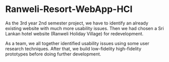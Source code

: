 # Ranweli-Resort-WebApp-HCI

As the 3rd year 2nd semester project, we have to identify an already existing website with much more usability issues. Then we had chosen a Sri Lankan hotel website (Ranweli Holiday Village) for redevelopment.

As a team, we all together identified usability issues using some user research techniques. After that, we build low-fidelity high-fidelity prototypes before doing further development.
